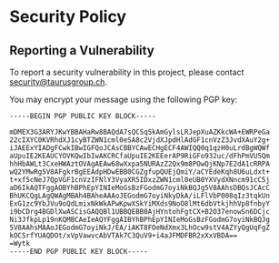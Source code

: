 # Security Policy

## Reporting a Vulnerability

To report a security vulnerability in this project, please contact security@taurusgroup.ch.

You may encrypt your message using the following PGP key:

```
-----BEGIN PGP PUBLIC KEY BLOCK-----

mDMEX3G3ARYJKwYBBAHaRw8BAQdA7sQCSqSkAmGylsLRJepXuAZKkcWA+EWRPeGa
22cIXYC0KVRhdXJ1cyBTZWN1cml0eSA8c2VjdXJpdHlAdGF1cnVzZ3JvdXAuY2g+
iJAEExYIADgFCwkIBwIGFQoJCAsCBBYCAwECHgECF4AWIQQ0q1qzH0uLrdBgWQWf
aUpuIE2KEAUCYOVKQwIbIwAKCRCfaUpuIE2KEEerAP9RiGFo932uc/dFhPmVU5Qm
hhHbAWLt3CxeHWAztOVAgAEAw68wXxpa5NURAzZ2Qx9m8POwQjKNp7E2dA1cRRPA
wQ2YMwRg5V8AFgkrBgEEAdpHDwEBB0CGZgfupQUEjQmiY/aCYEdeKqh8U6uLdxt+
t+xf5cNeJ7QpVGF1cnVzIFNlY3VyaXR5IDxzZWN1cml0eUB0YXVydXNncm91cC5j
aD6IkAQTFggAOBYhBPhEpYINIeMoGsBzFGodmG7oyiNkBQJg5V8AAhsDBQsJCAcC
BhUKCQgLAgQWAgMBAh4BAheAAAoJEGodmG7oyiNkyDkA/iLFlVbP008qIz3tqkUn
ExG1zc9YbJVu9oQdLmixNkWkAPwKpwXSkYiMXds9NoO8lMt6dbVtkjhhVp8fnbyY
i9bCDrg4BGDlXwASCisGAQQBl1UBBQEBB0AjHYntohFgtCX+B2O37enowSn6DCjc
Ni3JfkpLp19nKQMBCAeIeAQYFggAIBYhBPhEpYINIeMoGsBzFGodmG7oyiNkBQJg
5V8AAhsMAAoJEGodmG7oyiNkJ/EA/iAKT8FOeNdXmx3LhOcw9stV4AZYyQgUqFgZ
kOCSrfYUAQDOt/xVpVawvcAbVTAk7C3QuV9+i4aJFMDFBR2xXxVBDA==
=Wytk
-----END PGP PUBLIC KEY BLOCK-----
```
